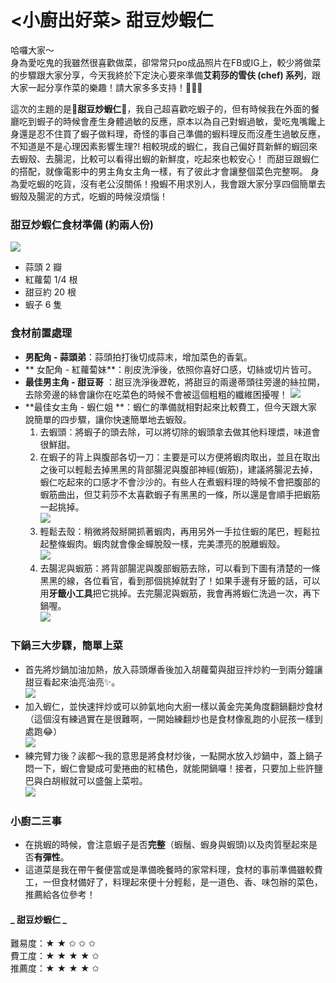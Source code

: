 # \<小廚出好菜\> 甜豆炒蝦仁

哈囉大家～  
身為愛吃鬼的我雖然很喜歡做菜，卻常常只po成品照片在FB或IG上，較少將做菜的步驟跟大家分享，今天我終於下定決心要來準備**艾莉莎的雪伕 (chef) 系列**，跟大家一起分享作菜的樂趣！請大家多多支持！🙇🏼‍♀️

這次的主題的是🍤**甜豆炒蝦仁**🍤，我自己超喜歡吃蝦子的，但有時候我在外面的餐廳吃到蝦子的時候會產生身體過敏的反應，原本以為自己對蝦過敏，愛吃鬼嘴饞上身還是忍不住買了蝦子做料理，奇怪的事自己準備的蝦料理反而沒產生過敏反應，不知道是不是心理因素影響生理?!  相較現成的蝦仁，我自己偏好買新鮮的蝦回來去蝦殼、去腸泥，比較可以看得出蝦的新鮮度，吃起來也較安心！ 而甜豆跟蝦仁的搭配，就像電影中的男主角女主角一樣，有了彼此才會讓整個菜色完整啊。
身為愛吃蝦的吃貨，沒有老公沒關係！撥蝦不用求別人，我會跟大家分享四個簡單去蝦殼及腸泥的方式，吃蝦的時候沒煩惱！
### 甜豆炒蝦仁食材準備 (約兩人份)
![](%E9%A3%9F%E6%9D%90.jpg)
- 蒜頭 2 瓣
- 紅蘿蔔 1/4 根
- 甜豆約 20 根
- 蝦子 6 隻
### 食材前置處理
- **男配角 - 蒜頭弟**：蒜頭拍打後切成蒜末，增加菜色的香氣。
- ** 女配角 - 紅蘿蔔妹**：削皮洗淨後，依照你喜好口感，切絲或切片皆可。
- **最佳男主角 - 甜豆哥** ：甜豆洗淨後瀝乾，將甜豆的兩邊蒂頭往旁邊的絲拉開，去除旁邊的絲會讓你在吃菜色的時候不會被這個粗粗的纖維困擾喔！
	![](%E7%94%9C%E8%B1%86.jpg)
- **最佳女主角 - 蝦仁姐 **：蝦仁的準備就相對起來比較費工，但今天跟大家說簡單的四步驟，讓你快速簡單地去蝦殼。
	1. 去蝦頭：將蝦子的頭去除，可以將切除的蝦頭拿去做其他料理煨，味道會很鮮甜。
	2. 在蝦子的背上與腹部各切一刀：主要是可以方便將蝦肉取出，並且在取出之後可以輕鬆去掉黑黑的背部腸泥與腹部神經(蝦筋)，建議將腸泥去掉，蝦仁吃起來的口感才不會沙沙的。有些人在煮蝦料理的時候不會把腹部的蝦筋曲出，但艾莉莎不太喜歡蝦子有黑黑的一條，所以還是會順手把蝦筋一起挑掉。  
		![](%E5%88%87%E8%9D%A6.jpg)
	3. 輕鬆去殼：稍微將殼掰開抓著蝦肉，再用另外一手拉住蝦的尾巴，輕鬆拉起整條蝦肉。蝦肉就會像金蟬脫殼一樣，完美漂亮的脫離蝦殼。  
		![](%E8%84%AB%E6%AE%BC.jpg)
	4. 去腸泥與蝦筋：將背部腸泥與腹部蝦筋去除，可以看到下圖有清楚的一條黑黑的線，各位看官，看到那個挑掉就對了！如果手邊有牙籤的話，可以用**牙籤小工具**把它挑掉。去完腸泥與蝦筋，我會再將蝦仁洗過一次，再下鍋喔。  
		![](%E6%8C%91%E8%9D%A6%E7%AD%8B.jpg)

### 下鍋三大步驟，簡單上菜
- 首先將炒鍋加油加熱，放入蒜頭爆香後加入胡蘿蔔與甜豆拌炒約一到兩分鐘讓甜豆看起來油亮油亮✨。  
	![](%E7%94%9C%E8%B1%86%E7%B4%85%E8%98%BF%E8%94%94%E8%92%9C.jpg)
- 加入蝦仁，並快速拌炒或可以帥氣地向大廚一樣以黃金完美角度翻鍋翻炒食材（這個沒有練過實在是很難啊，一開始練翻炒也是食材像亂跑的小屁孩一樣到處跑😂）  
	![](%E6%89%80%E6%9C%89%E9%A3%9F%E6%9D%90.jpg)
- 練完臂力後？誒都～我的意思是將食材炒後，一點開水放入炒鍋中，蓋上鍋子悶一下，蝦仁會變成可愛捲曲的紅橘色，就能開鍋囉！接者，只要加上些許鹽巴與白胡椒就可以盛盤上菜啦。  
	![](%E6%88%90%E5%93%81.jpg)
### 小廚二三事
- 在挑蝦的時候，會注意蝦子是否**完整**（蝦鬚、蝦身與蝦頭)以及肉質壓起來是否**有彈性**。
- 這道菜是我在帶午餐便當或是準備晚餐時的家常料理，食材的事前準備雖較費工，一但食材備好了，料理起來便十分輕鬆，是一道色、香、味包辦的菜色，推薦給各位參考！
#### _ 甜豆炒蝦仁 _
難易度：★ ★ ✩ ✩ ✩  
費工度：★ ★ ★ ★ ✩  
推薦度：★ ★ ★ ★ ✩  








